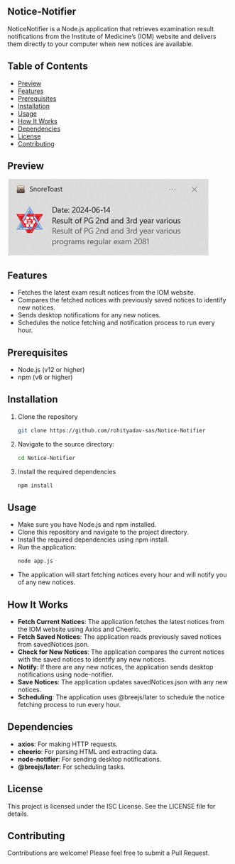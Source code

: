 ## Notice-Notifier

NoticeNotifier is a Node.js application that retrieves examination result notifications from the Institute of Medicine’s (IOM) website and delivers them directly to your computer when new notices are available.

## Table of Contents

- [Preview](#preview)
- [Features](#features)
- [Prerequisites](#prerequisites)
- [Installation](#installation)
- [Usage](#usage)
- [How It Works](#how-it-works)
- [Dependencies](#dependencies)
- [License](#license)
- [Contributing](#contributing)


## Preview
![preview.png](./assets/preview.png?raw=true)

## Features

- Fetches the latest exam result notices from the IOM website.
- Compares the fetched notices with previously saved notices to identify new notices.
- Sends desktop notifications for any new notices.
- Schedules the notice fetching and notification process to run every hour.

## Prerequisites

- Node.js (v12 or higher)
- npm (v6 or higher)

## Installation

1. Clone the repository
    ```bash
    git clone https://github.com/rohityadav-sas/Notice-Notifier
    
2. Navigate to the source directory:
    ```bash
    cd Notice-Notifier

3. Install the required dependencies
    ```bash
    npm install

## Usage

- Make sure you have Node.js and npm installed.
- Clone this repository and navigate to the project directory.
- Install the required dependencies using npm install.
- Run the application:
    ```bash
    node app.js

- The application will start fetching notices every hour and will notify you of any new notices.

## How It Works

- **Fetch Current Notices**: The application fetches the latest notices from the IOM website using Axios and Cheerio.
- **Fetch Saved Notices**: The application reads previously saved notices from savedNotices.json.
- **Check for New Notices**: The application compares the current notices with the saved notices to identify any new notices.
- **Notify**: If there are any new notices, the application sends desktop notifications using node-notifier.
- **Save Notices**: The application updates savedNotices.json with any new notices.
- **Scheduling**: The application uses @breejs/later to schedule the notice fetching process to run every hour.

## Dependencies

- **axios**: For making HTTP requests.
- **cheerio**: For parsing HTML and extracting data.
- **node-notifier**: For sending desktop notifications.
- **@breejs/later**: For scheduling tasks.

## License

This project is licensed under the ISC License. See the LICENSE file for details.

## Contributing

Contributions are welcome! Please feel free to submit a Pull Request.
